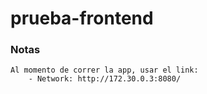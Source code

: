 # prueba-frontend

### Notas
```
Al momento de correr la app, usar el link: 
    - Network: http://172.30.0.3:8080/
```

